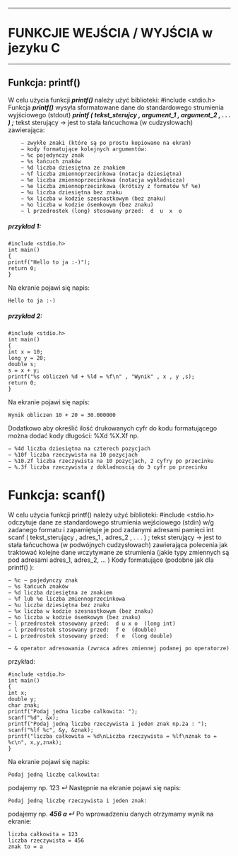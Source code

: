 ****
# FUNKCJIE WEJŚCIA / WYJŚCIA w jezyku C
****
## Funkcja: printf()
W celu użycia funkcji ***printf()*** należy użyć biblioteki: #include <stdio.h> 
Funkcja ***printf()*** wysyła sformatowane dane do standardowego strumienia wyjściowego (stdout)
***printf ( tekst_sterujcy , argument_1 , argument_2 ,  . . .  ) ;***
tekst sterujący → jest to stała łańcuchowa (w cudzysłowach) zawierająca: 
````  
    − zwykłe znaki (które są po prostu kopiowane na ekran) 
    − kody formatujące kolejnych argumentów:
    − %c pojedynczy znak 
    − %s łańcuch znaków
    − %d liczba dziesiętna ze znakiem 
    − %f liczba zmiennoprzecinkowa (notacja dziesiętna) 
    − %e liczba zmiennoprzecinkowa (notacja wykładnicza) 
    − %e liczba zmiennoprzecinkowa (krótszy z formatów %f %e) 
    − %u liczba dziesiętna bez znaku
    − %x liczba w kodzie szesnastkowym (bez znaku) 
    − %o liczba w kodzie ósemkowym (bez znaku) 
    − l przedrostek (long) stosowany przed:  d  u  x  o
````
  
##### przykład 1: 

    #include <stdio.h>
    int main()
    {
    printf("Hello to ja :-)");
    return 0;
    }
    
Na ekranie pojawi się napis:

    Hello to ja :-)


##### przykład 2:

    #include <stdio.h>
    int main()
    {
    int x = 10;
    long y = 20;
    double s;
    s = x + y;
    printf("%s obliczeń %d + %ld = %f\n" , "Wynik" , x , y ,s);
    return 0;
    }

Na ekranie pojawi się napis: 

    Wynik obliczen 10 + 20 = 30.000000

Dodatkowo aby określić ilość drukowanych cyfr do kodu formatującego można dodać kody długości: %Xd  %X.Xf np.     

    − %4d liczba dziesiętna na czterech pozycjach 
    − %10f liczba rzeczywista na 10 pozycjach  
    − %10.2f liczba rzeczywista na 10 pozycjach, 2 cyfry po przecinku  
    − %.3f liczba rzeczywista z dokladnoscią do 3 cyfr po przecinku  

# Funkcja: scanf() 
W celu użycia funkcji printf() należy użyć biblioteki: #include <stdio.h> 
odczytuje dane ze standardowego strumienia wejściowego (stdin) w/g zadanego formatu i zapamiętuje je pod zadanymi adresami pamięci
int scanf ( tekst_sterujący , adres_1 , adres_2 ,  . . .  ) ; 
tekst  sterujący →  jest  to  stała  łańcuchowa  (w  podwójnych  cudzysłowach) 
zawierająca polecenia jak traktować kolejne dane wczytywane ze strumienia 
(jakie typy zmiennych są pod adresami adres_1, adres_2, ... ) 
Kody formatujące (podobne jak dla printf() ): 
````
− %c − pojedynczy znak 
− %s łańcuch znaków 
− %d liczba dziesiętna ze znakiem   
− %f lub %e liczba zmiennoprzecinkowa 
− %u liczba dziesiętna bez znaku 
− %x liczba w kodzie szesnastkowym (bez znaku)  
− %o liczba w kodzie ósemkowym (bez znaku) 
− l przedrostek stosowany przed:  d u x o  (long int) 
− l przedrostek stosowany przed:  f e  (double) 
− L przedrostek stosowany przed:  f e  (long double)  

− & operator adresowania (zwraca adres zmiennej podanej po operatorze) 
````
przykład: 

    #include <stdio.h> 
    int main()
    { 
    int x; 
    double y; 
    char znak; 
    printf("Podaj jedna liczbe calkowita: ");
    scanf("%d", &x);
	printf("Podaj jedną liczbe rzeczywista i jeden znak np.2a : ");
    scanf("%lf %c", &y, &znak);
    printf("liczba całkowita = %d\nLiczba rzeczywista = %lf\nznak to = %c\n", x,y,znak);
  	} 

Na ekranie pojawi się napis: 

    Podaj jedną liczbę calkowita:

podajemy np. 123 ↵
Następnie na ekranie pojawi się napis:

    Podaj jedną liczbę rzeczywista i jeden znak:

podajemy np. ***456 a ↵*** 
Po wprowadzeniu danych otrzymamy wynik na ekranie:  

    liczba całkowita = 123
    liczba rzeczywista = 456
    znak to = a

